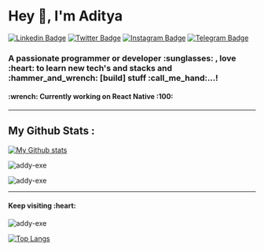 <h1 align="left">Hey 👋, I'm Aditya</h1>


[![Linkedin Badge](https://img.shields.io/badge/-LinkedIn-0e76a8?style=flat-square&logo=Linkedin&logoColor=white)](https://linkedin.com/in/patiladi)
[![Twitter Badge](https://img.shields.io/badge/-hackerrank-00acee?style=flat-square&logo=hackerrank&logoColor=white)](https://www.hackerrank.com/adipatil011)
[![Instagram Badge](https://img.shields.io/badge/-Instagram-e4405f?style=flat-square&logo=Instagram&logoColor=white)](https://instagram.com/aditya.p_____)
[![Telegram Badge](https://img.shields.io/badge/-stackoverflow-0088cc?style=flat-square&logo=stackoverflow&logoColor=white)](https://stackoverflow.com/users/14332346)


<h3 align="left">A passionate programmer or developer :sunglasses: , love :heart: to learn new tech's and stacks and :hammer_and_wrench: [build] stuff :call_me_hand:...!</h3>

<h4 align="left">:wrench: Currently working on React Native :100:</h4>

<hr>

## My Github Stats :
[![My Github stats](https://github-readme-stats.vercel.app/api?username=Addy-exe&count_private=true&show_icons=true&theme=radical&hide_rank=false)](https://github.com/anuraghazra/github-readme-stats)


<p><img align="center" src="https://github-readme-stats.vercel.app/api/top-langs?username=addy-exe&show_icons=true&locale=en&layout=compact" alt="addy-exe" /></p><p><img align="center" src="https://github-readme-streak-stats.herokuapp.com/?user=addy-exe&" alt="addy-exe" /></p>


<!--h3 align="left">Connect with me:</h3><p align="left">
<a href="https://linkedin.com/in/patiladi" target="blank"><img align="center" src="https://raw.githubusercontent.com/rahuldkjain/github-profile-readme-generator/master/src/images/icons/Social/linked-in-alt.svg" alt="patiladi" height="30" width="40" /></a>
&nbsp; <a href="https://stackoverflow.com/users/14332346" target="blank"><img align="center" src="https://raw.githubusercontent.com/rahuldkjain/github-profile-readme-generator/master/src/images/icons/Social/stack-overflow.svg" alt="14332346" height="30" width="40" /></a>
&nbsp; <a href="https://instagram.com/aditya.p_____" target="blank"><img align="center" src="https://raw.githubusercontent.com/rahuldkjain/github-profile-readme-generator/master/src/images/icons/Social/instagram.svg" alt="aditya.p_____" height="30" width="40" /></a>
&nbsp; <a href="https://www.hackerrank.com/adipatil011" target="blank"><img align="center" src="https://raw.githubusercontent.com/rahuldkjain/github-profile-readme-generator/master/src/images/icons/Social/hackerrank.svg" alt="adipatil011" height="30" width="40" /></a>
</p>-->

<hr>

<h4>Keep visiting :heart: </h4>
<a align="left"><img src="https://komarev.com/ghpvc/?username=addy-exe&label=Profile%20views&color=0e75b6&style=flat" alt="addy-exe"/></a>

[![Top Langs](https://github-readme-stats.vercel.app/api/top-langs/?username=Addy-exe)](https://github.com/anuraghazra/github-readme-stats)
